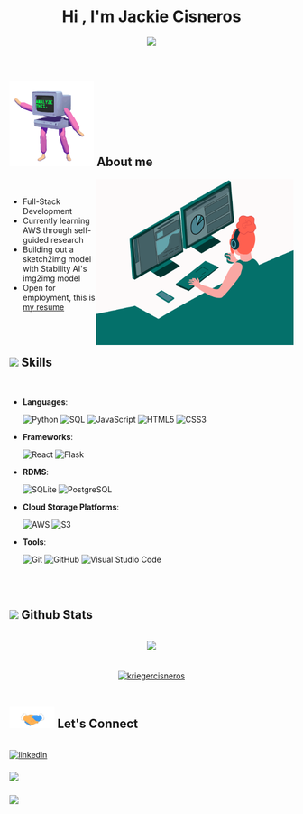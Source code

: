 <h1 align="center"><b>Hi , I'm Jackie Cisneros </b></h1>

<p align="center">
  <a href="https://github.com/DenverCoder1/readme-typing-svg"><img src="https://readme-typing-svg.herokuapp.com?font=Time+New+Roman&color=magenta&size=35&center=true&vCenter=true&width=600&height=100&lines=Thank+you+for+visiting...&hearts;++;Full-Stack+Developer,;with+a+love+for+Python,;curious+about+AI,;an+active+learner/researcher,;and+I+love+to+dance+salsa!"></a>
</p>


<br>

## <img src = "https://github.com/kriegercisneros/kriegercisneros/blob/main/analyze%20this.gif?raw=true" width = 150px> **About me**

<picture> <img align="right" src="https://github.com/kriegercisneros/kriegercisneros/blob/main/anna-havrylyukh-.gif?raw=true" width = 350px></picture>

<br>

- Full-Stack Development
- Currently learning AWS through self-guided research
- Building out a sketch2img model with Stability AI's img2img model
- Open for employment, this is [my resume](https://docs.google.com/document/d/1ipgvQs-EHfKXY1sTm_RBqtGNqBS5yzgK-xO-flEoi8s/edit?usp=sharing)

<br><br>


## <img src="https://media2.giphy.com/media/QssGEmpkyEOhBCb7e1/giphy.gif?cid=ecf05e47a0n3gi1bfqntqmob8g9aid1oyj2wr3ds3mg700bl&rid=giphy.gif" width ="25"><b> Skills</b>
<br>

<p align="center">

- **Languages**:
  
    ![Python](https://img.shields.io/badge/Python%20-%2314354C.svg?style=for-the-badge&logo=python&logoColor=white)
    ![SQL](https://img.shields.io/badge/SQL-%2300f.svg?style=for-the-badge&logo=sql&logoColor=white)
    ![JavaScript](https://img.shields.io/badge/JavaScript-%23F7DF1E.svg?style=for-the-badge&logo=javascript&logoColor=white)
    ![HTML5](https://img.shields.io/badge/HTML5%20-%23E34F26.svg?style=for-the-badge&logo=html5&logoColor=white)
    ![CSS3](https://img.shields.io/badge/CSS%20-%231572B6.svg?style=for-the-badge&logo=css3&logoColor=white)


- **Frameworks**:
  
    ![React](https://img.shields.io/badge/React-%2320232a.svg?style=for-the-badge&logo=react&logoColor=%2361DAFB)
    ![Flask](https://img.shields.io/badge/Flask-%23000.svg?style=for-the-badge&logo=flask&logoColor=white)

  
 - **RDMS**:
  
    ![SQLite](https://img.shields.io/badge/SQLite-%23003B57.svg?style=for-the-badge&logo=sqlite&logoColor=white)
    ![PostgreSQL](https://img.shields.io/badge/PostgreSQL-%23336791.svg?style=for-the-badge&logo=postgresql&logoColor=white)
  


  
 - **Cloud Storage Platforms**:

    ![AWS](https://img.shields.io/badge/AWS-%23FF9900.svg?style=for-the-badge&logo=amazon-aws&logoColor=white)
    ![S3](https://img.shields.io/badge/S3-%23FF9900.svg?style=for-the-badge&logo=amazon-s3&logoColor=white)


  
 - **Tools**:

    ![Git](https://img.shields.io/badge/git-%23F05033.svg?style=for-the-badge&logo=git&logoColor=white)
    ![GitHub](https://img.shields.io/badge/github-%23121011.svg?style=for-the-badge&logo=github&logoColor=white)
    ![Visual Studio Code](https://img.shields.io/badge/Visual%20Studio%20Code-0078d7.svg?style=for-the-badge&logo=visual-studio-code&logoColor=white)

</p>

<br>


<br>

## <img src="https://media.giphy.com/media/iY8CRBdQXODJSCERIr/giphy.gif" width="35"><b> Github Stats </b>
<br>

<div align="center">

<a href="https://github.com/kriegercisneros/">
  <img src="https://github-readme-stats.vercel.app/api?username=kriegercisneros&include_all_commits=true&count_private=true&show_icons=true&line_height=20&title_color=7A7ADB&icon_color=2234AE&text_color=D3D3D3&bg_color=0,000000,130F40" width="450"/>
	<br>
	<br>
	<br>
  <img src="https://github-readme-stats.vercel.app/api/top-langs?username=kriegercisneros&show_icons=true&locale=en&layout=compact&line_height=20&title_color=7A7ADB&icon_color=2234AE&text_color=D3D3D3&bg_color=0,000000,130F40" width="375"  alt="kriegercisneros"/>

</a>
</div>



<br>

## <img src="https://github.com/0xAbdulKhalid/0xAbdulKhalid/raw/main/assets/mdImages/handshake.gif" width ="80"><b> Let's Connect</b>
<br>
<div align='left'>


<div>
<a href="https://www.linkedin.com/in/jacqueline-krieger-cisneros/" target="_blank">
<img src="https://img.shields.io/badge/linkedin:  kriegercisneros-%2300acee.svg?color=405DE6&style=for-the-badge&logo=linkedin&logoColor=white" alt=linkedin style="margin-bottom: 5px;"/>
</a>
</div>



<!-- <li>
<a href="https://twitter.com/0xabdulkhalid" target="_blank">
<img src="https://img.shields.io/badge/twitter:  0xabdulkhalid-%2300acee.svg?color=1DA1F2&style=for-the-badge&logo=twitter&logoColor=white" alt=twitter style="margin-bottom: 5px;"/>
</a>
</li> -->

<br>

<div>
<a href="mailto:krieger.jacqueline@gmail.com" target="_blank">
<img src="https://img.shields.io/badge/gmail:  kriegercisneros-%23EA4335.svg?style=for-the-badge&logo=gmail&logoColor=white" t=mail style="margin-bottom: 5px;" />
</a>
</div>
	
<br>
	
<div>
<a href="https://dev.to/kriegercisneros" target="_blank">
<img src="https://img.shields.io/badge/Dev.to-kriegercisneros-%230A0A0A.svg?style=for-the-badge&logo=dev.to&logoColor=white" style="margin-bottom: 5px;" />
</a>
</div>

	

</div>
<br>
<br>
